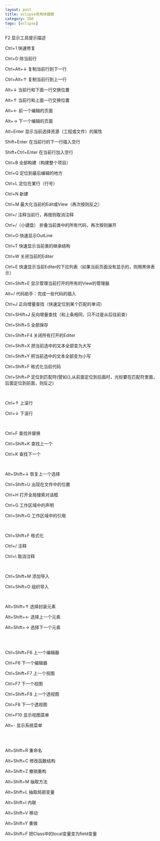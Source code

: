 ```yaml
---
layout: post
title: eclipse常用快捷键
category: IDE
tags: [eclipse]
---
```



F2 显示工具提示描述

Ctrl+1 快速修复

Ctrl+D 除当前行

Ctrl+Alt+↓ 复制当前行到下一行

Ctrl+Alt+↑ 复制当前行到上一行

Alt+↓ 当前行和下面一行交换位置

Alt+↑ 当前行和上面一行交换位置

Alt+← 前一个编辑的页面

Alt+→ 下一个编辑的页面

Alt+Enter 显示当前选择资源（工程或文件）的属性

Shift+Enter 在当前行的下一行插入空行

Shift+Ctrl+Enter 在当前行加入空行

Ctrl+B 全部构建（构建整个项目）

Ctrl+Q 定位到最后编辑的地方

Ctrl+L 定位在某行（行号）

Ctrl+N 新建

Ctrl+M 最大化当前的Edit或View（再次按则反之）

Ctrl+/ 注释当前行，再按则取消注释

Ctrl+/（小键盘） 折叠当前类中的所有代码，再次按则展开

Ctrl+O 快速显示OutLine

Ctrl+T 快速显示当前类的继承结构

Ctrl+W 关闭当前的Editer

Ctrl+E 快速显示当前Editer的下拉列表（如果当前页面没有显示的，则用黑体表示）

Ctrl+Shift+E 显示管理当前打开的所有的View的管理器

Alt+/ 代码助手：完成一些代码的插入

Ctrl+J 正向增量查找（快速定位到某个匹配的单词）

Ctrl+SHift+J 反向增量查找（和上条相同，只不过是从后往前查）

Ctrl+Shift+S 全部保存

Ctrl+Shift+F4 关闭所有打开的Editer

Ctrl+Shift+X 把当前选中的文本全部变为大写

Ctrl+Shift+Y 把当前选中的文本全部变为小写

Ctrl+Shift+F 格式化当前代码

Ctrl+Shift+P 定位到匹配符(譬如{},从前面定位到后面时，光标要在匹配符里面，后面定位到前面，则反之)

<br>

Ctrl+↑ 上滚行

Ctrl+↓ 下滚行

<br>

Ctrl+F 查找并替换 

Ctrl+Shift+K  查找上一个 

Ctrl+K 查找下一个

<br>

Alt+Shift+↓ 恢复上一个选择

Ctrl+Shift+U 出现在文件中的位置

Ctrl+H 打开全局搜索对话框 

Ctrl+G 工作区域中的声明  

Ctrl+Shift+G 工作区域中的引用 

<br>

Ctrl+Shift+F 格式化

Ctrl+/ 注释

Ctrl+\ 取消注释

<br>

Ctrl+Shift+M 添加导入

Ctrl+Shift+O 组织导入

<br>

Alt+Shift+↑ 选择封装元素

Alt+Shift+← 选择上一个元素

Alt+Shift+→  选择下一个元素

     
<br><br>

Ctrl+Shift+F6  上一个编辑器 

Ctrl+F6  下一个编辑器 

Ctrl+Shift+F7 上一个视图 

Ctrl+F7 下一个视图 

Ctrl+Shift+F8 上一个透视图

Ctrl+F8 下一个透视图

Ctrl+F10	显示视图菜单

Alt+- 显示系统菜单

<br><br>

Alt+Shift+R 重命名

Alt+Shift+C 修改函数结构

Alt+Shift+Z 撤销重构

Alt+Shift+M 抽取方法

Alt+Shift+L 抽取局部变量

Alt+Shift+I 内联

Alt+Shift+V 移动

Alt+Shift+Y 重做

Alt+Shift+F 把Class中的local变量变为field变量

